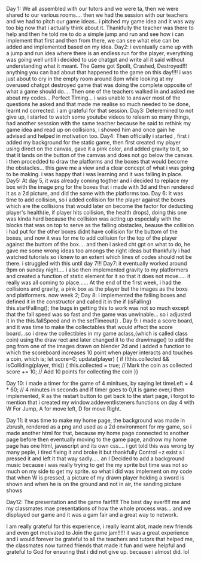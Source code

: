 Day 1: We all assembled with our tutors and we were ta, then we were shared to our various rooms.... then we had the session with our teachers and we had to pitch our game ideas.. i pitched my game idea and it was way too big now that i actually think about it. Thankfully the teacher was there to help and then he told me to do a simple  jump and run and see how i can implement that first and then from there, we can see what else can be added and implemented based on my idea.
Day2: i eventually came up with a jump and run idea where there is an endless run for the player, everything was going well untill i decided to use chatgpt and write all it said without understanding what it meant. The Game got Spoilt, Crashed, Destroyed!!! anything you can bad about that happened to the game on this day!!!! i was just about to cry in the empty room around 8pm while looking at my overused chatgpt destroyed game that was doing the complete opposite of what a game should do.... Then one of the teachers walked in and asked me about my codes... Perfect Timing... i was unable to answer most of the questions he asked and that made me realise so much needed to be done, learnt nd corrected. i am grateful for that session.
Day3: Deteremined to not give up, i started to watch some youtube videos to relearn so many things, had another sesssion with the same teacher because he said to rethink my game idea and read up on collisions, i showed him and once gain he advised and helped in motivation too.
Day4: Then officially i started , first i added my background for the static game, then  first created my player using direct on the canvas, gave it a pink color, and added gravity to it, so that it lands on the button of the camvas and does not go below the canvas. i then procedded to draw the platforms and the boxes that would become the obstacles... this gave me a view and a clear concept of what i was going to be making. i was happy that i was learning and it was falling in place.
Day5: At day 5, it was already coming togther and i decided to replace my box with the image png for the boxes that i made with 3d and then rendered it as a 2d picture, and did the same with the platforms too.
Day 6: It was time to add collision, so i added collision  for the player against the boxes which are the collisions that would later on become the factor for deducting player's health(ie, if player hits collision, the health drops), doing this one was kinda hard because the collision was acting up especially with the blocks that was on top to serve as the falling obstacles, beause the collision i had put for the other boxes didnt have collision for the buttom of the boxes, and now it was for me to add collision for the top of the player against the buttom of the box.... and then i asked cht gpt on what to do, he gave me some wrong ideas too amongs the right ideas but thankfully i had watched tutorials so i knew to an extent which lines of codes should not be there. i struggled with this until day 7!!!
Day7: it eventually worked around 9pm on sunday night.... i also then implemented gravity to my platformers and created a function of static element for it so that it does not move..... it really was all coming to place......
At the end of the first week, i had the collisions and gravity, a pink box as the player but the images as the boxs and platformers. now week 2;
Day 8: i implemented the falling boxes and defined it in the constructor and called it in the if (isFalling) this.startFalling(); the bugs in getting this to work was not so much except that the fall speed was so fast and the game was unwinable... so i adjusted it in the this.fallSpeed and in the setTimeout() .
Day 9: i made a score board, and it was time to make the collectables that would affect the score board...so  i drew the collectibles in my game aclass,(which is called class coin) using the draw rect and later changed it to the drawimage() to add the png from one of the images drawn on blender 2d  and i  added a function to which the scoreboard increases 10 point when player interacts and touches a coin, which is;
let score=0;
 update(player) {
    if (!this.collected && isColliding(player, this)) {
      this.collected = true; // Mark the coin as collected
      score += 10; // Add 10 points for collecting the coin
    }}

Day 10: i made a timer for the game of 4 minitues, by saying let timeLeft = 4 * 60; // 4 minutes in seconds and if timer goes to 0,it is game over,i then implemented, R as the restart button to get back to the start page, i forgot to mention that i created my window.addeventlisteners functions on day 4 with W For Jump, A for move left, D for move Right.

Day 11: it was time to make my home page, the background was made in zbrush, rendered as a png and used as a 2d environment for my game, so i made another html for that, because my home page connected to another page before then eventually moving to the game page, andnow my home page has one html, javascript and its own css.... i got told this was wrong by many peple, i tired fixing it and broke it but thankfully Control +z exist s i pressed it and left it that way sadly..... an I Decided to add a background music because i was really trying to get the my sprite but time was not so much on my side to get my sprite. so what i did was implement on my code that when  W is pressed, a picture of my drawn player holding a sword is shown and when he is on the ground and not in air, the sanding picture shows

Day12: The presentation and the game fair!!!!! The best day ever!!!! me and my classmates mae presentations of how the whole process was... and we displayed our game and it was a gam fair and a great way to network.


I am really grateful for this experience, i really learnt alot, made new friends and even got motivated to Join the game jam!!!!!  it was a great experience and i would forever be grateful to all the teachers and tutors that helped me, the classmates now turned friends that made it fun and were helpful and grateful to God for ensuring thst i did not give up. because i almost did. lol






